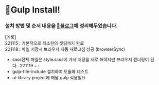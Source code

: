 # 🥤Gulp Install!

### 설치 방법 및 순서 내용을 [🔗블로그](https://hyerimiya.oopy.io/gulp/gulp-setting)에 정리해두었습니다.

[기록]    
221115 : 기본적으로 최소한의 셋팅까지 완료    
221118 : 파일 저장시 브라우저 자동 새로고침 성공 (browserSync)     
- sass전체 파일은 style.scss에 가서 저장을 새로 해야지만 브라우저 렌더링이 된다..
221119 ~ :      
- gulp-file-include 설치하여 모듈화 테스트
- ui-library project에 해당 gulp 적용필요
